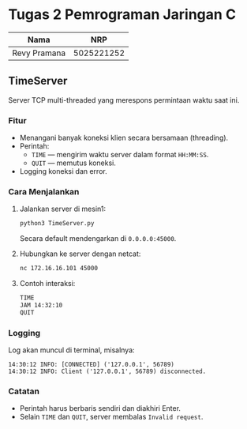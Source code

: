 # Tugas 2 Pemrograman Jaringan C

| Nama             | NRP            |
|:----------------:|:--------------:|
| Revy Pramana     | 5025221252     |

## TimeServer

Server TCP multi-threaded yang merespons permintaan waktu saat ini.

### Fitur

- Menangani banyak koneksi klien secara bersamaan (threading).
- Perintah:
  - `TIME` — mengirim waktu server dalam format `HH:MM:SS`.
  - `QUIT` — memutus koneksi.
- Logging koneksi dan error.

### Cara Menjalankan


1. Jalankan server di mesin1:
   ```bash
   python3 TimeServer.py
    ```
    Secara default mendengarkan di `0.0.0.0:45000`.

2. Hubungkan ke server dengan netcat:

   ```bash
   nc 172.16.16.101 45000
   ```

3. Contoh interaksi:

   ```bash
   TIME
   JAM 14:32:10
   QUIT
   ```

### Logging

Log akan muncul di terminal, misalnya:

```
14:30:12 INFO: [CONNECTED] ('127.0.0.1', 56789)
14:30:12 INFO: Client ('127.0.0.1', 56789) disconnected.
```

### Catatan

* Perintah harus berbaris sendiri dan diakhiri Enter.
* Selain `TIME` dan `QUIT`, server membalas `Invalid request`.